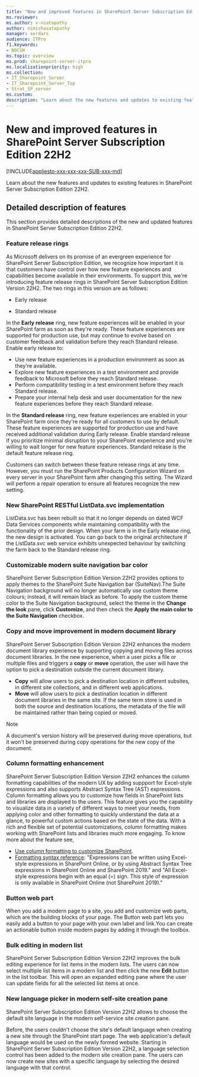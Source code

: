 ```yaml
---
title: "New and improved features in SharePoint Server Subscription Edition 22H2"
ms.reviewer: 
ms.author: v-nsatapathy
author: nimishasatapathy
manager: serdars
audience: ITPro
f1.keywords:
- NOCSH
ms.topic: overview
ms.prod: sharepoint-server-itpro
ms.localizationpriority: high
ms.collection:
- IT_Sharepoint_Server
- IT_Sharepoint_Server_Top
- Strat_SP_server
ms.custom: 
description: "Learn about the new features and updates to existing features in SharePoint Server Subscription Edition 22H2."
---
```


# New and improved features in SharePoint Server Subscription Edition 22H2

[!INCLUDE[appliesto-xxx-xxx-xxx-SUB-xxx-md](../includes/appliesto-xxx-xxx-xxx-SUB-xxx-md.md)]

Learn about the new features and updates to existing features in SharePoint Server Subscription Edition 22H2.

## Detailed description of features

This section provides detailed descriptions of the new and updated features in SharePoint Server Subscription Edition 22H2.

### Feature release rings

As Microsoft delivers on its promise of an evergreen experience for SharePoint Server Subscription Edition, we recognize how important it is that customers have control over how new feature experiences and capabilities become available in their environments. To support this, we're introducing feature release rings in SharePoint Server Subscription Edition Version 22H2. 
The two rings in this version are as follows: 

- Early release

- Standard release

In the **Early release** ring, new feature experiences will be enabled in your SharePoint farm as soon as they're ready. These feature experiences are supported for production use, but may continue to evolve based on customer feedback and validation before they reach Standard release. Enable early release to:

- Use new feature experiences in a production environment as soon as they're available.
- Explore new feature experiences in a test environment and provide feedback to Microsoft before they reach Standard release.
- Perform compatibility testing in a test environment before they reach Standard release.
- Prepare your internal help desk and user documentation for the new feature experiences before they reach Standard release.

In the **Standard release** ring, new feature experiences are enabled in your SharePoint farm once they're ready for all customers to use by default. These feature experiences are supported for production use and have received additional validation during Early release. Enable standard release if you prioritize minimal disruption to your SharePoint experience and you're willing to wait longer for new feature experiences. Standard release is the default feature release ring.

Customers can switch between these feature release rings at any time. However, you must run the SharePoint Products Configuration Wizard on every server in your SharePoint farm after changing this setting. The Wizard will perform a repair operation to ensure all features recognize the new setting.


### New SharePoint RESTful ListData.svc implementation

ListData.svc has been rebuilt so that it no longer depends on dated WCF Data Services components while maintaining compatibility with the functionality of the prior design. When your farm is in the Early release ring, the new design is activated. You can go back to the original architecture if the ListData.svc web service exhibits unexpected behaviour by switching the farm back to the Standard release ring.

### Customizable modern suite navigation bar color

SharePoint Server Subscription Edition Version 22H2 provides options to apply themes to the SharePoint Suite Navigation bar (SuiteNav).The Suite Navigation background will no longer automatically use custom theme colours; instead, it will remain black as before. To apply the custom theme color to the Suite Navigation background, select the theme in the **Change the look** pane, click **Customize**, and then check the **Apply the main color to the Suite Navigation** checkbox.


### Copy and move improvement in modern document library

SharePoint Server Subscription Edition Version 22H2 enhances the modern document library experience by supporting copying and moving files across document libraries. In the new experience, when a user picks a file or multiple files and triggers a **copy** or **move** operation, the user will have the option to pick a destination outside the current document library. 
- **Copy** will allow users to pick a destination location in different subsites, in different site collections, and in different web applications. 
- **Move** will allow users to pick a destination location in different document libraries in the same site.
If the same term store is used in both the source and destination locations, the metadata of the file will be maintained rather than being copied or moved.

> [!NOTE]
> A document's version history will be preserved during move operations, but it won't be preserved during copy operations for the new copy of the document. 

### Column formatting enhancement

SharePoint Server Subscription Edition Version 22H2 enhances the column formatting capabilities of the modern UX by adding suppport for Excel-style expressions and also supports Abstract Syntax Tree (AST) expressions. Column formatting allows you to customize how fields in SharePoint lists and libraries are displayed to the users. This feature gives you the capability to visualize data in a variety of different ways to meet your needs, from applying color and other formatting to quickly understand the data at a glance, to powerful custom actions based on the state of the data. With a rich and flexible set of potential customizations, column formatting makes working with SharePoint lists and libraries much more engaging. To know more about the feature see, 
- [Use column formatting to customize SharePoint](https://docs.microsoft.com/sharepoint/dev/declarative-customization/column-formatting).
- [Formatting syntax reference](https://docs.microsoft.com/sharepoint/dev/declarative-customization/formatting-syntax-reference): "Expressions can be written using Excel-style expressions in SharePoint Online, or by using Abstract Syntax Tree expressions in SharePoint Online and SharePoint 2019." and "All Excel-style expressions begin with an equal (=) sign. This style of expression is only available in SharePoint Online (not SharePoint 2019)."  

### Button web part

When you add a modern page to a site, you add and customize web parts, which are the building blocks of your page. The Button web part lets you easily add a button to your page with your own label and link.You can create an actionable button inside modern pages by adding it through the toolbox. 

### Bulk editing in modern list

SharePoint Server Subscription Edition Version 22H2 improves the bulk editing experience for list items in the modern lists. The users can now select multiple list items in a modern list and then click the new **Edit** button in the list toolbar. This will open an expanded editing pane where the user can update fields for all the selected list items at once.

### New language picker in modern self-site creation pane

SharePoint Server Subscription Edition Version 22H2 allows to choose the default site language in the modern self-service site creation pane.

Before, the users couldn't choose the site's default language when creating a new site through the SharePoint start page. The web application's default language would be used on the newly formed website. Starting in SharePoint Server Subscription Edition Version 22H2, a language selection control has been added to the modern site creation pane. The users can now create new sites with a specific language by selecting the desired language with that control.


